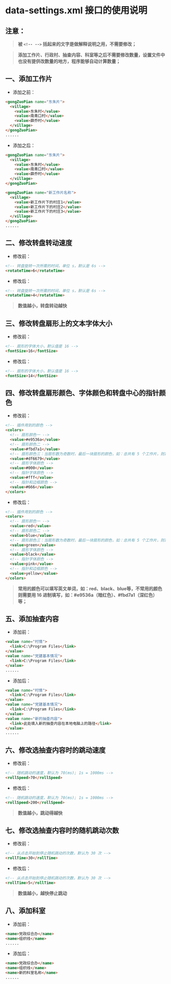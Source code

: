 ﻿# data-settings.xml 接口的使用说明

## 注意：

>**被 `<!-- -->` 括起来的文字是做解释说明之用，不需要修改；**

>**添加工作片、行政村、抽查内容、科室等之后不需要修改数量，设置文件中也没有提供改数量的地方，程序能够自动计算数量；**

## 一、添加工作片
- 添加之前：

```html
<gongZuoPian name="东朱片">
  <village>
    <value>东朱村</value>
    <value>南青口村</value>
    <value>薛乔村</value>
  </village>
</gongZuoPian>
......
```

- 添加之后：

```html
<gongZuoPian name="东朱片">
  <village>
    <value>东朱村</value>
    <value>南青口村</value>
    <value>薛乔村</value>
  </village>
</gongZuoPian>

<gongZuoPian name="新工作片名称">
  <village>
    <value>新工作片下的村庄1</value>
    <value>新工作片下的村庄2</value>
    <value>新工作片下的村庄3</value>
  </village>
</gongZuoPian>
......
```

## 二、修改转盘转动速度

- 修改前：

```html
<!-- 转盘旋转一次所需的时间，单位 s，默认是 6s -->
<rotateTime>6</rotateTime>
```

- 修改后：

```html
<!-- 转盘旋转一次所需的时间，单位 s，默认是 6s -->
<rotateTime>4</rotateTime>
```

>**数值越小，转盘转动越快**

## 三、修改转盘扇形上的文本字体大小

- 修改前：

```html
<!-- 扇形的字体大小，默认值是 16 -->
<fontSize>16</fontSize>
```

- 修改后：

```html
<!-- 扇形的字体大小，默认值是 16 -->
<fontSize>14</fontSize>
```

## 四、修改转盘扇形颜色、字体颜色和转盘中心的指针颜色

- 修改前：

```html
<!-- 插件用到的颜色 -->
<colors>
  <!-- 扇形颜色一 -->
  <value>#e9536a</value>
  <!-- 扇形颜色二 -->
  <value>#fbd7a1</value>
  <!-- 扇形颜色三：当扇形数为奇数时，最后一块扇形的颜色，如：总共有 5 个工作片，则第五个工作片在转盘上的扇形颜色就用 颜色三 填充，这样就能保证不会跟两边的扇形颜色重合 -->
  <value>#df6679</value>
  <!-- 扇形字体颜色 -->
  <value>#000</value>
  <!-- 指针字体颜色 -->
  <value>#fff</value>
  <!-- 指针和边框颜色 -->
  <value>#666</value>
</colors>
```

- 修改后：

```html
<!-- 插件用到的颜色 -->
<colors>
  <!-- 扇形颜色一 -->
  <value>red</value>
  <!-- 扇形颜色二 -->
  <value>blue</value>
  <!-- 扇形颜色三：当扇形数为奇数时，最后一块扇形的颜色，如：总共有 5 个工作片，则第五个工作片在转盘上的扇形颜色就用 颜色三 填充，这样就能保证不会跟两边的扇形颜色重合 -->
  <value>green</value>
  <!-- 扇形字体颜色 -->
  <value>black</value>
  <!-- 指针字体颜色 -->
  <value>pink</value>
  <!-- 指针和边框颜色 -->
  <value>yellow</value>
</colors>
```

>**常用的颜色可以填写英文单词，如：red、black、blue等，不常用的颜色则需要用 16 进制填写，如：#e9536a（暗红色）、#fbd7a1（深红色）等；**

## 五、添加抽查内容

- 添加前：

```html
<value name="村情">
  <link>C:\Program Files</link>
</value>
<value name="党建基本情况">
  <link>C:\Program Files</link>
</value>
......
```

- 添加后：

```html
<value name="村情">
  <link>C:\Program Files</link>
</value>
<value name="党建基本情况">
  <link>C:\Program Files</link>
</value>
<value name="新的抽查内容">
  <link>此处填入新的抽查内容在本地电脑上的路径</link>
</value>
......
```

## 六、修改选抽查内容时的跳动速度

- 修改前：

```html
<!-- 随机跳动的速度，默认为 70(ms); 1s = 1000ms -->
<rollSpeed>70</rollSpeed>
```

- 修改后：

```html
<!-- 随机跳动的速度，默认为 70(ms); 1s = 1000ms -->
<rollSpeed>200</rollSpeed>
```

>**数值越小，跳动得越快**

## 七、修改选抽查内容时的随机跳动次数

- 修改前：

```html
<!-- 从点击开始到停止随机跳动的次数，默认为 30 次 -->
<rollTime>30</rollTime>
```

- 修改后：

```html
<!-- 从点击开始到停止随机跳动的次数，默认为 30 次 -->
<rollTime>5</rollTime>
```

>**数值越小，越快停止跳动**

## 八、添加科室

- 添加前：

```html
<name>党政综合办</name>
<name>组织线</name>
......
```

- 添加后：

```html
<name>党政综合办</name>
<name>组织线</name>
<name>新的科室名称</name>
......
```